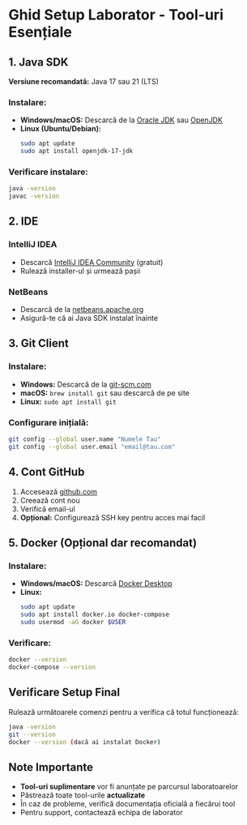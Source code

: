 # Ghid Setup Laborator - Tool-uri Esențiale

## 1. Java SDK
**Versiune recomandată:** Java 17 sau 21 (LTS)

### Instalare:
- **Windows/macOS:** Descarcă de la [Oracle JDK](https://www.oracle.com/java/technologies/downloads/) sau [OpenJDK](https://openjdk.org/)
- **Linux (Ubuntu/Debian):**
  ```bash
  sudo apt update
  sudo apt install openjdk-17-jdk
  ```

### Verificare instalare:
```bash
java -version
javac -version
```

## 2. IDE

### IntelliJ IDEA
- Descarcă [IntelliJ IDEA Community](https://www.jetbrains.com/idea/download/) (gratuit)
- Rulează installer-ul și urmează pașii

### NetBeans
- Descarcă de la [netbeans.apache.org](https://netbeans.apache.org/download/)
- Asigură-te că ai Java SDK instalat înainte

## 3. Git Client
### Instalare:
- **Windows:** Descarcă de la [git-scm.com](https://git-scm.com/)
- **macOS:** `brew install git` sau descarcă de pe site
- **Linux:** `sudo apt install git`

### Configurare inițială:
```bash
git config --global user.name "Numele Tau"
git config --global user.email "email@tau.com"
```

## 4. Cont GitHub
1. Accesează [github.com](https://github.com)
2. Creează cont nou
3. Verifică email-ul
4. **Opțional:** Configurează SSH key pentru acces mai facil

## 5. Docker (Opțional dar recomandat)
### Instalare:
- **Windows/macOS:** Descarcă [Docker Desktop](https://www.docker.com/products/docker-desktop/)
- **Linux:**
  ```bash
  sudo apt update
  sudo apt install docker.io docker-compose
  sudo usermod -aG docker $USER
  ```

### Verificare:
```bash
docker --version
docker-compose --version
```

## Verificare Setup Final
Rulează următoarele comenzi pentru a verifica că totul funcționează:
```bash
java -version
git --version
docker --version (dacă ai instalat Docker)
```

## Note Importante
- **Tool-uri suplimentare** vor fi anunțate pe parcursul laboratoarelor
- Păstrează toate tool-urile **actualizate**
- În caz de probleme, verifică documentația oficială a fiecărui tool
- Pentru support, contactează echipa de laborator

